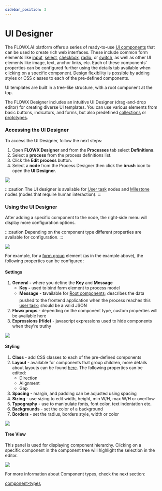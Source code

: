 ```yaml
---
sidebar_position: 3
---
```

# UI Designer

The FLOWX.AI platform offers a series of ready-to-use [UI components](component-types/) that can be used to create rich web interfaces. These include common form elements like [input](component-types/form-elements/input-form-field.md), [select](component-types/form-elements/select-form-field.md), [checkbox](component-types/form-elements/checkbox-form-field.md), [radio](component-types/form-elements/radio-form-field.md)**,** or [switch](component-types/form-elements/switch-form-filed.md), as well as other UI elements like image, text, anchor links, etc. Each of these components' properties can be configured further using the details tab available when clicking on a specific component. [Design flexibility](./#styling) is possible by adding styles or CSS classes to each of the pre-defined components.

UI templates are built in a tree-like structure, with a root component at the top.

The FLOWX Designer includes an intuitive UI Designer (drag-and-drop editor) for creating diverse UI templates. You can use various elements from basic buttons, indicators, and forms, but also predefined [collections](component-types/collection/) or [prototypes](component-types/collection/collection-prototype.md).

### Accessing the UI Designer

To access the UI Designer, follow the next steps:

1. Open **FLOWX Designer** and from the **Processes** tab select **Definitions**.
2. Select a **process** from the process definitions list.
3. Click the **Edit** **process** button.
4. Select a **node** from the Process Designer then click the **brush** icon to open the **UI Designer**.

![](./img/access_ui_designer.gif)

:::caution
The UI designer is available for [User task](../node/nodes-types/user-task-node/) nodes and [Milestone](../node/nodes-types/milestone-node.md) nodes (nodes that require human interaction).
:::

### Using the UI Designer

After adding a specific component to the node, the right-side menu will display more configuration options.

:::caution
Depending on the component type different properties are available for configuration.&#x20;
:::

![](./img/use_ui_designer.gif)

For example, for a [form group](component-types/root-components/form-group.md) element (as in the example above), the following properties can be configured:

#### Settings

1. **General -** where you define the **Key** and **Message**
   * **Key -** used to bind form element to process model
   * **Message** - :exclamation:available for [Root components](component-types/root-components/); describes the data pushed to the frontend application when the process reaches this [user task](../node/nodes-types/user-task-node/); should be a valid JSON
2. **Flowx props** - depending on the component type, custom properties will be available here
3. **Expressions (Hide)** -  javascript expressions used to hide components when they're truthy

![](./img/ui_designer_settings.png)

#### Styling

1. **Class** - add CSS classes to each of the pre-defined components
2. **Layout** -  available for components that group children, more details about layouts can be found [here](https://tburleson-layouts-demos.firebaseapp.com/#/docs). The following properties can be edited:
   * Direction
   * Alignment
   * Gap
3. **Spacing** - margin, and padding can be adjusted using spacing
4. **Sizing** - use sizing to edit width, height, min W/H, max W/H or overflow
5. **Typography** - use to manipulate fonts, font color, text indentation etc.
6. **Backgrounds** -  set the color of a background
7. **Borders** - set the radius, borders style, width or color

![](./img/ui_designer_styling.gif)

#### Tree View

This panel is used for displaying component hierarchy. Clicking on a specific component in the component tree will highlight the selection in the editor.

![](./img/ui_designer_tree.gif)

For more information about Component types, check the next section:


[component-types](component-types)
